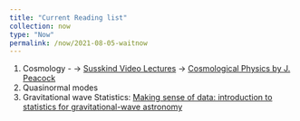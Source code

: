 ```yaml
---
title: "Current Reading list"
collection: now
type: "Now"
permalink: /now/2021-08-05-waitnow
---
```


1. Cosmology - -> [Susskind Video Lectures](https://youtube.com/playlist?list=PLvh0vlLitZ7c8Avsn6gUaWX05uD5cedO-)
               -> [Cosmological Physics by J. Peacock](https://www.cambridge.org/core/books/cosmological-physics/3EA0C68658270C9C3CC48E07A035C327)
2. Quasinormal modes
3. Gravitational wave Statistics: [Making sense of data: introduction to statistics for gravitational-wave astronomy](https://imprs-gw-lectures.aei.mpg.de/potsdam-2019/)
